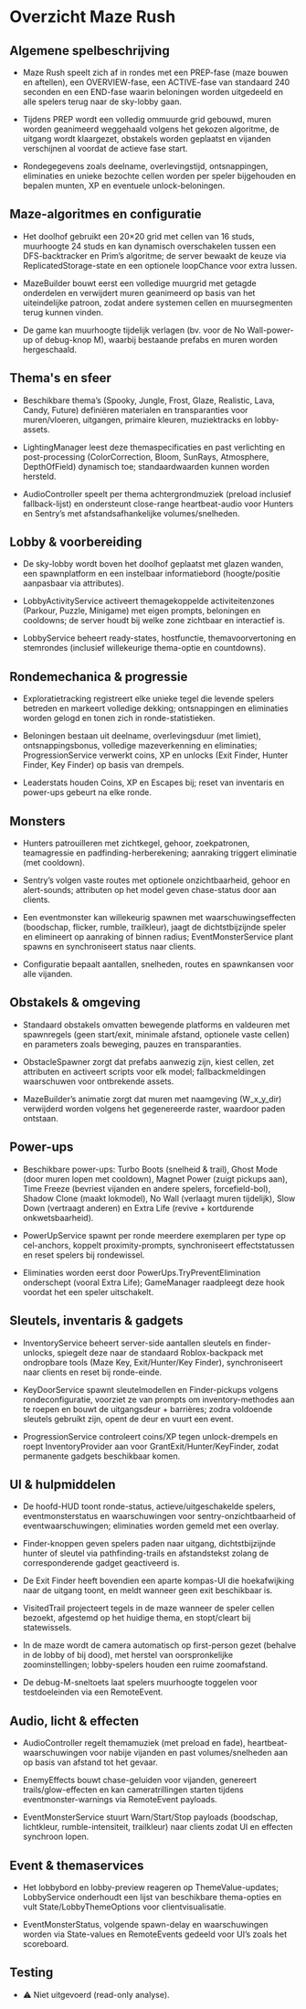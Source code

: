 # Overzicht Maze Rush

## Algemene spelbeschrijving
- Maze Rush speelt zich af in rondes met een PREP-fase (maze bouwen en aftellen), een OVERVIEW-fase, een ACTIVE-fase van standaard 240 seconden en een END-fase waarin beloningen worden uitgedeeld en alle spelers terug naar de sky-lobby gaan.

- Tijdens PREP wordt een volledig ommuurde grid gebouwd, muren worden geanimeerd weggehaald volgens het gekozen algoritme, de uitgang wordt klaargezet, obstakels worden geplaatst en vijanden verschijnen al voordat de actieve fase start.

- Rondegegevens zoals deelname, overlevingstijd, ontsnappingen, eliminaties en unieke bezochte cellen worden per speler bijgehouden en bepalen munten, XP en eventuele unlock-beloningen.

## Maze-algoritmes en configuratie
- Het doolhof gebruikt een 20×20 grid met cellen van 16 studs, muurhoogte 24 studs en kan dynamisch overschakelen tussen een DFS-backtracker en Prim’s algoritme; de server bewaakt de keuze via ReplicatedStorage-state en een optionele loopChance voor extra lussen.

- MazeBuilder bouwt eerst een volledige muurgrid met getagde onderdelen en verwijdert muren geanimeerd op basis van het uiteindelijke patroon, zodat andere systemen cellen en muursegmenten terug kunnen vinden.

- De game kan muurhoogte tijdelijk verlagen (bv. voor de No Wall-power-up of debug-knop M), waarbij bestaande prefabs en muren worden hergeschaald.

## Thema's en sfeer
- Beschikbare thema’s (Spooky, Jungle, Frost, Glaze, Realistic, Lava, Candy, Future) definiëren materialen en transparanties voor muren/vloeren, uitgangen, primaire kleuren, muziektracks en lobby-assets.

- LightingManager leest deze themaspecificaties en past verlichting en post-processing (ColorCorrection, Bloom, SunRays, Atmosphere, DepthOfField) dynamisch toe; standaardwaarden kunnen worden hersteld.

- AudioController speelt per thema achtergrondmuziek (preload inclusief fallback-lijst) en ondersteunt close-range heartbeat-audio voor Hunters en Sentry’s met afstandsafhankelijke volumes/snelheden.

## Lobby & voorbereiding
- De sky-lobby wordt boven het doolhof geplaatst met glazen wanden, een spawnplatform en een instelbaar informatiebord (hoogte/positie aanpasbaar via attributes).

- LobbyActivityService activeert themagekoppelde activiteitenzones (Parkour, Puzzle, Minigame) met eigen prompts, beloningen en cooldowns; de server houdt bij welke zone zichtbaar en interactief is.

- LobbyService beheert ready-states, hostfunctie, themavoorvertoning en stemrondes (inclusief willekeurige thema-optie en countdowns).

## Rondemechanica & progressie
- Exploratietracking registreert elke unieke tegel die levende spelers betreden en markeert volledige dekking; ontsnappingen en eliminaties worden gelogd en tonen zich in ronde-statistieken.

- Beloningen bestaan uit deelname, overlevingsduur (met limiet), ontsnappingsbonus, volledige mazeverkenning en eliminaties; ProgressionService verwerkt coins, XP en unlocks (Exit Finder, Hunter Finder, Key Finder) op basis van drempels.

- Leaderstats houden Coins, XP en Escapes bij; reset van inventaris en power-ups gebeurt na elke ronde.

## Monsters
- Hunters patrouilleren met zichtkegel, gehoor, zoekpatronen, teamagressie en padfinding-herberekening; aanraking triggert eliminatie (met cooldown).

- Sentry’s volgen vaste routes met optionele onzichtbaarheid, gehoor en alert-sounds; attributen op het model geven chase-status door aan clients.

- Een eventmonster kan willekeurig spawnen met waarschuwingseffecten (boodschap, flicker, rumble, trailkleur), jaagt de dichtstbijzijnde speler en elimineert op aanraking of binnen radius; EventMonsterService plant spawns en synchroniseert status naar clients.

- Configuratie bepaalt aantallen, snelheden, routes en spawnkansen voor alle vijanden.

## Obstakels & omgeving
- Standaard obstakels omvatten bewegende platforms en valdeuren met spawnregels (geen start/exit, minimale afstand, optionele vaste cellen) en parameters zoals beweging, pauzes en transparanties.

- ObstacleSpawner zorgt dat prefabs aanwezig zijn, kiest cellen, zet attributen en activeert scripts voor elk model; fallbackmeldingen waarschuwen voor ontbrekende assets.

- MazeBuilder’s animatie zorgt dat muren met naamgeving (W_x_y_dir) verwijderd worden volgens het gegenereerde raster, waardoor paden ontstaan.

## Power-ups
- Beschikbare power-ups: Turbo Boots (snelheid & trail), Ghost Mode (door muren lopen met cooldown), Magnet Power (zuigt pickups aan), Time Freeze (bevriest vijanden en andere spelers, forcefield-bol), Shadow Clone (maakt lokmodel), No Wall (verlaagt muren tijdelijk), Slow Down (vertraagt anderen) en Extra Life (revive + kortdurende onkwetsbaarheid).

- PowerUpService spawnt per ronde meerdere exemplaren per type op cel-anchors, koppelt proximity-prompts, synchroniseert effectstatussen en reset spelers bij rondewissel.

- Eliminaties worden eerst door PowerUps.TryPreventElimination onderschept (vooral Extra Life); GameManager raadpleegt deze hook voordat het een speler uitschakelt.

## Sleutels, inventaris & gadgets
- InventoryService beheert server-side aantallen sleutels en finder-unlocks, spiegelt deze naar de standaard Roblox-backpack met ondropbare tools (Maze Key, Exit/Hunter/Key Finder), synchroniseert naar clients en reset bij ronde-einde.

- KeyDoorService spawnt sleutelmodellen en Finder-pickups volgens rondeconfiguratie, voorziet ze van prompts om inventory-methodes aan te roepen en bouwt de uitgangsdeur + barrières; zodra voldoende sleutels gebruikt zijn, opent de deur en vuurt een event.

- ProgressionService controleert coins/XP tegen unlock-drempels en roept InventoryProvider aan voor GrantExit/Hunter/KeyFinder, zodat permanente gadgets beschikbaar komen.

## UI & hulpmiddelen
- De hoofd-HUD toont ronde-status, actieve/uitgeschakelde spelers, eventmonsterstatus en waarschuwingen voor sentry-onzichtbaarheid of eventwaarschuwingen; eliminaties worden gemeld met een overlay.

- Finder-knoppen geven spelers paden naar uitgang, dichtstbijzijnde hunter of sleutel via pathfinding-trails en afstandstekst zolang de corresponderende gadget geactiveerd is.

- De Exit Finder heeft bovendien een aparte kompas-UI die hoekafwijking naar de uitgang toont, en meldt wanneer geen exit beschikbaar is.

- VisitedTrail projecteert tegels in de maze wanneer de speler cellen bezoekt, afgestemd op het huidige thema, en stopt/cleart bij statewissels.

- In de maze wordt de camera automatisch op first-person gezet (behalve in de lobby of bij dood), met herstel van oorspronkelijke zoominstellingen; lobby-spelers houden een ruime zoomafstand.

- De debug-M-sneltoets laat spelers muurhoogte toggelen voor testdoeleinden via een RemoteEvent.

## Audio, licht & effecten
- AudioController regelt themamuziek (met preload en fade), heartbeat-waarschuwingen voor nabije vijanden en past volumes/snelheden aan op basis van afstand tot het gevaar.

- EnemyEffects bouwt chase-geluiden voor vijanden, genereert trails/glow-effecten en kan cameratrillingen starten tijdens eventmonster-warnings via RemoteEvent payloads.

- EventMonsterService stuurt Warn/Start/Stop payloads (boodschap, lichtkleur, rumble-intensiteit, trailkleur) naar clients zodat UI en effecten synchroon lopen.

## Event & themaservices
- Het lobbybord en lobby-preview reageren op ThemeValue-updates; LobbyService onderhoudt een lijst van beschikbare thema-opties en vult State/LobbyThemeOptions voor clientvisualisatie.

- EventMonsterStatus, volgende spawn-delay en waarschuwingen worden via State-values en RemoteEvents gedeeld voor UI’s zoals het scoreboard.

## Testing
- ⚠️ Niet uitgevoerd (read-only analyse).
